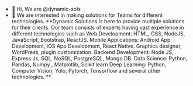 - 👋 Hi, We are @dynamic-sols
- 👀 We are interested in making solutions for Teams for different technologies.
**Dynamic Solutions is  here to provide multiple solutions for their clients. Our team consists of experts having vast experience in different technologies such as Web Development: HTML, CSS, NodeJS, JavaScript, Bootstrap, ReactJS.
Mobile Applications: Android App Development, iOS App Development, React Native. Graphics designer, WordPress, plugin customization.
Backend Development: Node JS, Express Js, SQL, NoSQL, PostgreSQL, Mongo DB.
Data Science: Python, Pandas, Numpy , Matplotlib, Scikit learn
Deep Learning: Python, Computer Vision, Yolo, Pytorch, Tensorflow
and several other technologies.
**

<!---
dynamic-sols/dynamic-sols is a ✨ special ✨ repository because its `README.md` (this file) appears on your GitHub profile.
You can click the Preview link to take a look at your changes.
--->
